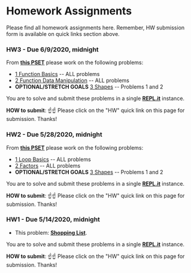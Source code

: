 # Homework Assignments

Please find all homework assignments here. Remember, HW submission form is available on quick links section above.

### HW3 - Due 6/9/2020, midnight

From **[this PSET](https://github.com/mottaquikarim/wpp_psets/tree/master/functions)** please work on the following problems:
* [1 Function Basics](https://github.com/mottaquikarim/wpp_psets/tree/master/functions/1_basic_function_ops) -- ALL problems
* [2 Function Data Manipulation](https://github.com/mottaquikarim/wpp_psets/tree/master/functions/4_data_manipulation) -- ALL problems
* **OPTIONAL/STRETCH GOALS** [3 Shapes](https://github.com/mottaquikarim/wpp_psets/tree/master/loops/3_shapes) -- Problems 1 and 2

You are to solve and submit these problems in a single **[REPL.it](https://repl.it/languages/python3)** instance.

**HOW to submit**: ☝️☝️ Please click on the "HW" quick link on this page for submission. Thanks! 


### HW2 - Due 5/28/2020, midnight

From **[this PSET](https://github.com/mottaquikarim/wpp_psets/tree/master/loops)** please work on the following problems:
* [1 Loop Basics](https://github.com/mottaquikarim/wpp_psets/tree/master/loops/1_loop_basics) -- ALL problems
* [2 Factors](https://github.com/mottaquikarim/wpp_psets/tree/master/loops/2_factors) -- ALL problems
* **OPTIONAL/STRETCH GOALS** [3 Shapes](https://github.com/mottaquikarim/wpp_psets/tree/master/loops/3_shapes) -- Problems 1 and 2

You are to solve and submit these problems in a single **[REPL.it](https://repl.it/languages/python3)** instance.

**HOW to submit**: ☝️☝️ Please click on the "HW" quick link on this page for submission. Thanks! 


### HW1 - Due 5/14/2020, midnight

* This problem: **[Shopping List](https://github.com/mottaquikarim/wpp_psets/blob/master/basic_data_types/4_shopping_list/p2.py)**.

You are to solve and submit these problems in a single **[REPL.it](https://repl.it/languages/python3)** instance.

**HOW to submit**: ☝️☝️ Please click on the "HW" quick link on this page for submission. Thanks! 
